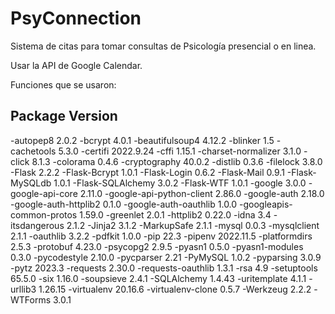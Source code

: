 # PsyConnection
Sistema de citas para tomar consultas de Psicología presencial o en linea.

Usar la API de Google Calendar.

Funciones que se usaron:

Package                  Version
------------------------------------
-autopep8                 2.0.2
-bcrypt                   4.0.1
-beautifulsoup4           4.12.2
-blinker                  1.5
-cachetools               5.3.0
-certifi                  2022.9.24
-cffi                     1.15.1
-charset-normalizer       3.1.0
-click                    8.1.3
-colorama                 0.4.6
-cryptography             40.0.2
-distlib                  0.3.6
-filelock                 3.8.0
-Flask                    2.2.2
-Flask-Bcrypt             1.0.1
-Flask-Login              0.6.2
-Flask-Mail               0.9.1
-Flask-MySQLdb            1.0.1
-Flask-SQLAlchemy         3.0.2
-Flask-WTF                1.0.1
-google                   3.0.0
-google-api-core          2.11.0
-google-api-python-client 2.86.0
-google-auth              2.18.0
-google-auth-httplib2     0.1.0
-google-auth-oauthlib     1.0.0
-googleapis-common-protos 1.59.0
-greenlet                 2.0.1
-httplib2                 0.22.0
-idna                     3.4
-itsdangerous             2.1.2
-Jinja2                   3.1.2
-MarkupSafe               2.1.1
-mysql                    0.0.3
-mysqlclient              2.1.1
-oauthlib                 3.2.2
-pdfkit                   1.0.0
-pip                      22.3
-pipenv                   2022.11.5
-platformdirs             2.5.3
-protobuf                 4.23.0
-psycopg2                 2.9.5
-pyasn1                   0.5.0
-pyasn1-modules           0.3.0
-pycodestyle              2.10.0
-pycparser                2.21
-PyMySQL                  1.0.2
-pyparsing                3.0.9
-pytz                     2023.3
-requests                 2.30.0
-requests-oauthlib        1.3.1
-rsa                      4.9
-setuptools               65.5.0
-six                      1.16.0
-soupsieve                2.4.1
-SQLAlchemy               1.4.43
-uritemplate              4.1.1
-urllib3                  1.26.15
-virtualenv               20.16.6
-virtualenv-clone         0.5.7
-Werkzeug                 2.2.2
-WTForms                  3.0.1
